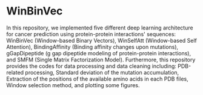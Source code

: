 # WinBinVec
In this repository, we implemented five different deep learning architecture for cancer prediction using protein-protein interactions' sequences:
WinBinVec (Window-based Binary Vectors), WinSelfAtt (Window-based Self Attention), BindingAffinity (Binding affinity changes upon mutations), gGapDipeptide (g gap dipeptide modeling of protein-protein interactions), and SMFM (Single Matrix Factorization Model).
Furthermore, this repository provides the codes for data processing and data cleaning including: PDB-related processing, Standard deviation of the mutation accumulation, Extraction of the positions of the available amino acids in each PDB files, Window selection method, and plotting some figures.
